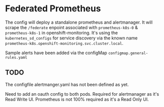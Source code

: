 # Federated Prometheus

The config will deploy a standalone prometheus and alertmanager.
It will scrape the `/federate` enpoint associated with `prometheus-k8s-0` & `prometheus-k8s-1` in openshift-monitoring. It's using the `kubernetes_sd_configs` for service discovery via the known name `prometheus-k8s.openshift-monitoring.svc.cluster.local`.

Sample alerts have been added via the configMap `configmap.general-rules.yaml` 


## TODO
The configfile alertmanger.yaml has not been defined as yet. 

Need to add an oauth config to both pods. Required for alertmanager as it's Read Write UI. Prometheus is not 100% required as it's a Read Only UI.
